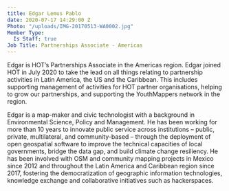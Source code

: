 ```yaml
---
title: Edgar Lemus Pablo
date: 2020-07-17 14:29:00 Z
Photo: "/uploads/IMG-20170513-WA0002.jpg"
Member Type:
  Is Staff: true
Job Title: Partnerships Associate - Americas
---
```


Edgar is HOT’s Partnerships Associate in the Americas region. Edgar joined HOT in July 2020 to take the lead on all things relating to partnership activities in Latin America, the US and the Caribbean. This includes supporting management of activities for HOT partner organisations, helping to grow our partnerships, and supporting the YouthMappers network in the region. 

Edgar is a map-maker and civic technologist with a background in Environmental Science, Policy and Management. He has been working for more than 10 years to innovate public service across institutions – public, private, multilateral, and community-based – through the deployment of open geospatial software to improve the technical capacities of local governments, bridge the data gap, and build climate change resiliency. He has been involved with OSM and community mapping projects in Mexico since 2012 and throughout the Latin America and Caribbean region since 2017, fostering the democratization of geographic information technologies, knowledge exchange and collaborative initiatives such as hackerspaces. 
